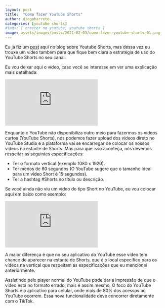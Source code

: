 ```yaml
---
layout: post
title:  "Como fazer YouTube Shorts"
author: diegobarreto
categories: [youtube shorts]
#tags: [ crescer no youtube, youtube shorts ]
image: assets/images/posts/2021-02-03/como-fazer-youtube-shorts-01.png
---
```


Eu já fiz um [post](/blog/post/como-youtube-shorts-pode-aumentar-views-seu-canal) aqui no blog sobre Youtube Shorts, mas dessa vez eu trouxe um vídeo também para que fique bem clara a estratégia de uso do YouTube Shorts no seu canal.

Eu vou deixar aqui o vídeo, caso você se interesse em ver uma explicação mais detalhada:
<div class="embed-responsive embed-responsive-16by9">
  <iframe class="embed-responsive-item" src="https://www.youtube.com/embed/KqTc96roVm8" frameborder="0" allow="accelerometer; autoplay; clipboard-write; encrypted-media; gyroscope; picture-in-picture" allowfullscreen></iframe>
</div>

Enquanto o YouTube não disponibiliza outro meio para fazermos os vídeos curtos (YouTube Shorts), nós podemos fazer upload dos vídeos direto no YouTube Studio e a plataforma vai se encarregar de colocar os nossos vídeos na estante de Shorts. Mas para que isso aconteça, nós devemos respeitar as seguintes especificações:

* Ter o formato vertical (exemplo 1080 x 1920).
* Ter menos de 60 segundos (O YouTube sugere que o tamanho ideal para um vídeo Short é 15 segundos).
* Ter a hashtag #Shorts no título ou descrição.

Se você ainda não viu um vídeo do tipo Short no YouTube, eu vou colocar aqui em baixo como exemplo:
<div class="embed-responsive embed-responsive-16by9">
  <iframe class="embed-responsive-item" src="https://www.youtube.com/embed/0h-8U_eLSnY" frameborder="0" allow="accelerometer; autoplay; clipboard-write; encrypted-media; gyroscope; picture-in-picture" allowfullscreen></iframe>
</div>

A maior diferença é que no seu aplicativo do YouTube esse vídeo tem chance de aparecer na estante de Shorts, que é o local específico para os vídeos na vertical que respeitam as especificações que eu mencionei anteriormente.

Assistindo pelo player normal do YouTube pode dar a impressão de que o vídeo está no formato errado, mais é assim mesmo. O foco do YouTube Shorts é o aplicativo para celular, onde mais de 80% dos acessos ao YouTube ocorrem. Essa nova funcionalidade deve concorrer diretamente com o TikTok.